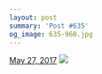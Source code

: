 ```yaml
---
layout: post
summary: 'Post #635'
og_image: 635-960.jpg
---
```


<p>
  <time><a href="/635">May 27, 2017</a></time>
  <a href="/635"><img src="{{ site.assets_url }}/635-480.jpg" srcset="{{ site.assets_url }}/635-240.jpg 240w, {{ site.assets_url }}/635-480.jpg 480w, {{ site.assets_url }}/635-720.jpg 720w, {{ site.assets_url }}/635-960.jpg 960w" sizes="(min-width: 700px) 50vw, calc(100vw - 2rem)" /></a>
</p>
